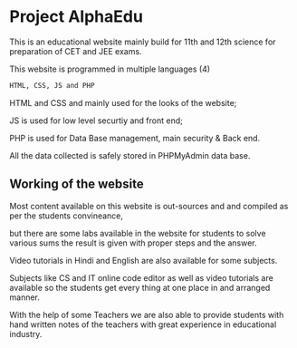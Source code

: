 # Project AlphaEdu
This is an educational website mainly build for 11th and 12th science for preparation of CET and JEE exams.

This website is programmed in multiple languages (4)

```html
HTML, CSS, JS and PHP
```
HTML and CSS and mainly used for the looks of the website;

JS is used for low level securtiy and front end;

PHP is used for Data Base management, main security & Back end.

All the data collected is safely stored in PHPMyAdmin data base.

## Working of the website 

Most content available on this website is out-sources and and compiled as per the students convineance,

but there are some labs available in the website for students to solve various sums the result is given with proper steps and the answer.

Video tutorials in Hindi and English are also available for some subjects.

Subjects like CS and IT online code editor as well as video tutorials are available so the students get every thing at one place in and arranged manner.

With the help of some Teachers we are also able to provide students with hand written notes of the teachers with great experience in educational industry.

